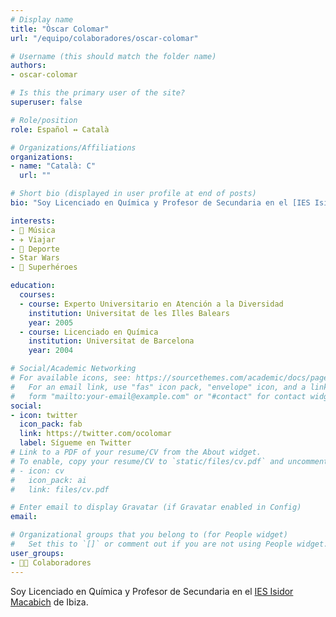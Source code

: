 ```yaml
---
# Display name
title: "Òscar Colomar"
url: "/equipo/colaboradores/oscar-colomar"

# Username (this should match the folder name)
authors:
- oscar-colomar

# Is this the primary user of the site?
superuser: false

# Role/position
role: Español ↔️ Català

# Organizations/Affiliations
organizations:
- name: "Català: C"
  url: ""

# Short bio (displayed in user profile at end of posts)
bio: "Soy Licenciado en Química y Profesor de Secundaria en el [IES Isidor Macabich](http://iesisidormacabich.es/) de Ibiza."

interests:
- 🎸 Música
- ✈️ Viajar
- 🏃 Deporte
- Star Wars 
- 🦸 Superhéroes

education:
  courses:
  - course: Experto Universitario en Atención a la Diversidad
    institution: Universitat de les Illes Balears
    year: 2005
  - course: Licenciado en Química
    institution: Universitat de Barcelona
    year: 2004

# Social/Academic Networking
# For available icons, see: https://sourcethemes.com/academic/docs/page-builder/#icons
#   For an email link, use "fas" icon pack, "envelope" icon, and a link in the
#   form "mailto:your-email@example.com" or "#contact" for contact widget.
social:
- icon: twitter
  icon_pack: fab
  link: https://twitter.com/ocolomar
  label: Sígueme en Twitter
# Link to a PDF of your resume/CV from the About widget.
# To enable, copy your resume/CV to `static/files/cv.pdf` and uncomment the lines below.
# - icon: cv
#   icon_pack: ai
#   link: files/cv.pdf

# Enter email to display Gravatar (if Gravatar enabled in Config)
email:

# Organizational groups that you belong to (for People widget)
#   Set this to `[]` or comment out if you are not using People widget.
user_groups:
- 🙌🏼 Colaboradores
---
```


Soy Licenciado en Química y Profesor de Secundaria en el [IES Isidor Macabich](http://iesisidormacabich.es/) de Ibiza.